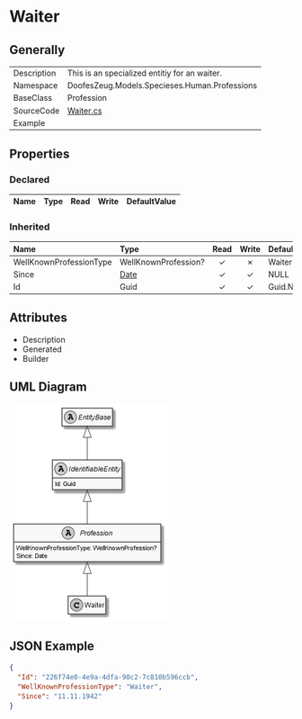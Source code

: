 ﻿# Waiter

## Generally

|||
|:-|:-|
|Description|This is an specialized entitiy for an waiter.|
|Namespace|DoofesZeug.Models.Specieses.Human.Professions|
|BaseClass|Profession|
|SourceCode|[Waiter.cs](../../../../DoofesZeug.Library/Src/Models/Specieses/Human/Professions/Waiter.cs)|
|Example||

## Properties

### Declared

|Name|Type|Read|Write|DefaultValue|
|:---|:---|:--:|:---:|:-----------|

### Inherited

|Name|Type|Read|Write|DefaultValue|
|:---|:---|:--:|:---:|:-----------|
|WellKnownProfessionType|WellKnownProfession?|&#x2713;|&#x2717;|Waiter|
|Since|[Date](../../Models/DoofesZeug.Models.DateAndTime/Date.md)|&#x2713;|&#x2713;|NULL|
|Id|Guid|&#x2713;|&#x2713;|Guid.NewGuid()|

## Attributes

- Description
- Generated
- Builder

## UML Diagram

![Waiter.png](./Waiter.png "Waiter")

## JSON Example

```json
{
  "Id": "226f74e0-4e9a-4dfa-90c2-7c810b596ccb",
  "WellKnownProfessionType": "Waiter",
  "Since": "11.11.1942"
}
```

